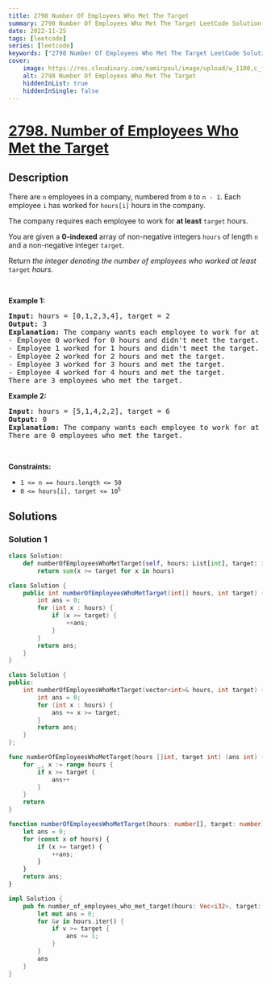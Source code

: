 ```yaml
---
title: 2798 Number Of Employees Who Met The Target
summary: 2798 Number Of Employees Who Met The Target LeetCode Solution Explained
date: 2022-11-25
tags: [leetcode]
series: [leetcode]
keywords: ["2798 Number Of Employees Who Met The Target LeetCode Solution Explained in all languages", "2798 Number Of Employees Who Met The Target", "LeetCode", "leetcode solution in Python3 C++ Java Go PHP Ruby Swift TypeScript Rust C# JavaScript C", "GeeksforGeeks", "InterviewBit", "Coding Ninjas", "HackerRank", "HackerEarth", "CodeChef", "TopCoder", "AlgoExpert", "freeCodeCamp", "Codeforces", "GitHub", "AtCoder", "Samir Paul"]
cover:
    image: https://res.cloudinary.com/samirpaul/image/upload/w_1100,c_fit,co_rgb:FFFFFF,l_text:Arial_75_bold:2798 Number Of Employees Who Met The Target - Solution Explained/problem-solving.webp
    alt: 2798 Number Of Employees Who Met The Target
    hiddenInList: true
    hiddenInSingle: false
---
```



# [2798. Number of Employees Who Met the Target](https://leetcode.com/problems/number-of-employees-who-met-the-target)


## Description

<p>There are <code>n</code> employees in a company, numbered from <code>0</code> to <code>n - 1</code>. Each employee <code>i</code> has worked for <code>hours[i]</code> hours in the company.</p>

<p>The company requires each employee to work for <strong>at least</strong> <code>target</code> hours.</p>

<p>You are given a <strong>0-indexed</strong> array of non-negative integers <code>hours</code> of length <code>n</code> and a non-negative integer <code>target</code>.</p>

<p>Return <em>the integer denoting the number of employees who worked at least</em> <code>target</code> <em>hours</em>.</p>

<p>&nbsp;</p>
<p><strong class="example">Example 1:</strong></p>

<pre>
<strong>Input:</strong> hours = [0,1,2,3,4], target = 2
<strong>Output:</strong> 3
<strong>Explanation:</strong> The company wants each employee to work for at least 2 hours.
- Employee 0 worked for 0 hours and didn&#39;t meet the target.
- Employee 1 worked for 1 hours and didn&#39;t meet the target.
- Employee 2 worked for 2 hours and met the target.
- Employee 3 worked for 3 hours and met the target.
- Employee 4 worked for 4 hours and met the target.
There are 3 employees who met the target.
</pre>

<p><strong class="example">Example 2:</strong></p>

<pre>
<strong>Input:</strong> hours = [5,1,4,2,2], target = 6
<strong>Output:</strong> 0
<strong>Explanation:</strong> The company wants each employee to work for at least 6 hours.
There are 0 employees who met the target.
</pre>

<p>&nbsp;</p>
<p><strong>Constraints:</strong></p>

<ul>
	<li><code>1 &lt;= n == hours.length &lt;= 50</code></li>
	<li><code>0 &lt;=&nbsp;hours[i], target &lt;= 10<sup>5</sup></code></li>
</ul>

## Solutions

### Solution 1

<!-- tabs:start -->

```python
class Solution:
    def numberOfEmployeesWhoMetTarget(self, hours: List[int], target: int) -> int:
        return sum(x >= target for x in hours)
```

```java
class Solution {
    public int numberOfEmployeesWhoMetTarget(int[] hours, int target) {
        int ans = 0;
        for (int x : hours) {
            if (x >= target) {
                ++ans;
            }
        }
        return ans;
    }
}
```

```cpp
class Solution {
public:
    int numberOfEmployeesWhoMetTarget(vector<int>& hours, int target) {
        int ans = 0;
        for (int x : hours) {
            ans += x >= target;
        }
        return ans;
    }
};
```

```go
func numberOfEmployeesWhoMetTarget(hours []int, target int) (ans int) {
	for _, x := range hours {
		if x >= target {
			ans++
		}
	}
	return
}
```

```ts
function numberOfEmployeesWhoMetTarget(hours: number[], target: number): number {
    let ans = 0;
    for (const x of hours) {
        if (x >= target) {
            ++ans;
        }
    }
    return ans;
}
```

```rust
impl Solution {
    pub fn number_of_employees_who_met_target(hours: Vec<i32>, target: i32) -> i32 {
        let mut ans = 0;
        for &v in hours.iter() {
            if v >= target {
                ans += 1;
            }
        }
        ans
    }
}
```

<!-- tabs:end -->

<!-- end -->
